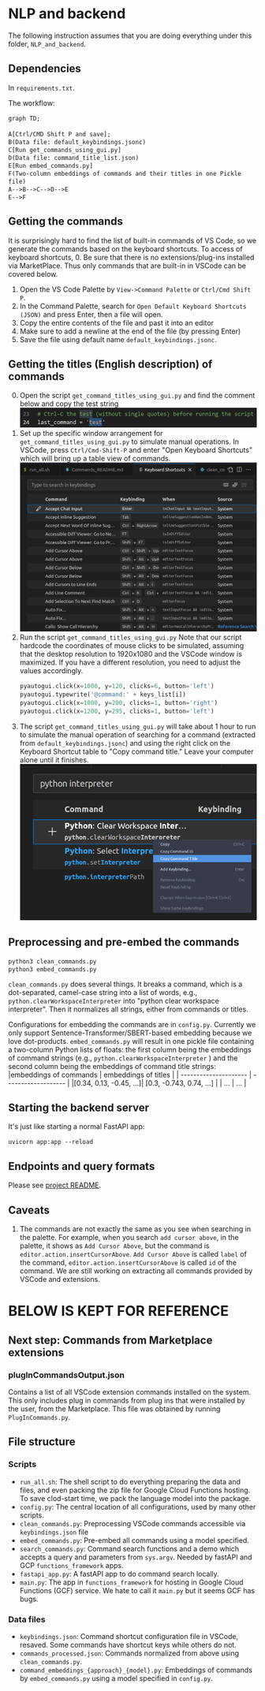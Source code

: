 # NLP and backend 

The following instruction assumes that you are doing everything under this folder, `NLP_and_backend`. 

## Dependencies

In `requirements.txt`. 

The workflow: 

```mermaid
graph TD; 

A[Ctrl/CMD Shift P and save];
B(Data file: default_keybindings.jsonc) 
C[Run get_commands_using_gui.py]
D(Data file: command_title_list.json)
E[Run embed_commands.py]
F(Two-column embeddings of commands and their titles in one Pickle file) 
A-->B-->C-->D-->E
E-->F
```




## Getting the commands

It is surprisingly hard to find the list of built-in commands of VS Code, so we generate the commands based on the keyboard shortcuts. To access of keyboard shortcuts, 
0. Be sure that there is no extensions/plug-ins installed via MarketPlace. Thus only commands that are built-in in VSCode can be covered below. 
1. Open the VS Code Palette by `View->Command Palette` or `Ctrl/Cmd Shift P`.
2. In the Command Palette, search for `Open Default Keyboard Shortcuts (JSON)` and press Enter, then a file will open.
3. Copy the entire contents of the file and past it into an editor
4. Make sure to add a newline at the end of the file (by pressing Enter)
5. Save the file using default name `default_keybindings.jsonc`.

## Getting the titles (English description) of commands
0. Open the script `get_command_titles_using_gui.py` and find the comment below and copy the test string
    ![copy test string](./screenshots/copy_test_string.png)
1. Set up the specific window arrangement for `get_command_titles_using_gui.py` to simulate manual operations. In VSCode, press `Ctrl/Cmd-Shift-P` and enter "Open Keyboard Shortcuts" which will bring up a table view of commands. 
   ![keyboard shortcuts window](./screenshots/keyboard_shortcuts.png)
2. Run the script `get_command_titles_using_gui.py` Note that our script hardcode the coordinates of mouse clicks to be simulated, assuming that the desktop resolution to 1920x1080 and the VSCode window is maximized. If you have a different resolution, you need to adjust the values accordingly. 
   ```python
   pyautogui.click(x=1000, y=120, clicks=6, button='left')
   pyautogui.typewrite('@command:' + keys_list[i])
   pyautogui.click(x=1000, y=200, clicks=1, button='right')
   pyautogui.click(x=1200, y=295, clicks=1, button='left')
   ```
3. The script `get_command_titles_using_gui.py` will take about 1 hour to run to simulate the manual operation of searching for a command (extracted from `default_keybindings.jsonc`) and using the right click on the Keyboard Shortcut table to "Copy command title." Leave your computer alone until it finishes. 
    ![copy command title](./screenshots/copy_command_title.png)

## Preprocessing and pre-embed the commands 

```shell
python3 clean_commands.py
python3 embed_commands.py
```

`clean_commands.py` does several things. It breaks a command, which is a dot-separated, camel-case string into a list of words, e.g., `python.clearWorkspaceInterpreter` into "python clear workspace interpreter". 
Then it normalizes all strings, either from commands or titles. 

Configurations for embedding the commands are in `config.py`. Currently we only support Sentence-Transformer/SBERT-based embedding because we love dot-products. 
`embed_commands.py` will result in one pickle file containing a two-column Python lists of floats: the first column being the embeddings of command strings (e.g., `python.clearWorkspaceInterpreter` ) and the second column being the embeddings of command title strings: 
|embeddings of commands | embeddings of titles | 
| --------------------- | ------------------- | 
|[0.34, 0.13, -0.45, ...]| [0.3, -0.743, 0.74, ...] | 
| ... | ... | 

## Starting the backend server

It's just like starting a normal FastAPI app: 

```shell
uvicorn app:app --reload
```

## Endpoints and query formats

Please see [project README](../README.md#nlp-and-backend). 

## Caveats

1. The commands are not exactly the same as you see when searching in the palette. For example, when you search `add cursor above`, in the palette, it shows as `Add Cursor Above`, but the command is `editor.action.insertCursorAbove`. `Add Cursor Above` is called `label` of the command, `editor.action.insertCursorAbove` is called `id` of the command. We are still working on extracting all commands provided by VSCode and extensions. 

# BELOW IS KEPT FOR REFERENCE

## Next step: Commands from Marketplace extensions

### plugInCommandsOutput.json
Contains a list of all VSCode extension commands installed on the system. This only includes plug in commands from plug ins that were installed by the user, from the Marketplace. This file was obtained by running `PlugInCommands.py`.

## File structure

### Scripts

* `run_all.sh`: The shell script to do everything preparing the data and files, and even packing the zip file for Google Cloud Functions hosting. To save clod-start time, we pack the language model into the package. 
* `config.py`: The central location of all configurations, used by many other scripts. 
* `clean_commands.py`: Preprocessing VSCode commands accessible via `keybindings.json` file
* `embed_commands.py`: Pre-embed all commands using a model specified.
* `search_commands.py`: Command search functions and a demo which accepts a query and parameters from `sys.argv`. Needed by fastAPI and GCP `functions_framework` apps. 
* `fastapi_app.py`: A fastAPI app to do command search locally. 
* `main.py`: The app in `functions_framework` for hosting in Google Cloud Functions (GCF) service. We hate to call it `main.py` but it seems GCF has bugs. 

### Data files
* `keybindings.json`: Command shortcut configuration file in VSCode, resaved. Some commands have shortcut keys while others do not. 
* `commands_processed.json`: Commands normalized from above using `clean_commands.py`. 
* `command_embeddings_{approach}_{model}.py`: Embeddings of commands by `embed_commands.py` using a model specified in `config.py`.
